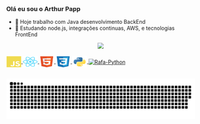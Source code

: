 ### Olá eu sou o Arthur Papp

- 🔭 Hoje trabalho com Java desenvolvimento BackEnd
- 🌱 Estudando node.js, integrações continuas, AWS, e tecnologias FrontEnd

<div align="center">
  <a href="https://github.com/arthurPapp">
  <img height="180em" src="https://github-readme-stats.vercel.app/api?username=arthurPapp&show_icons=true&theme=dracula&include_all_commits=true&count_private=true"/>
  <!--<img height="140em" src="https://github-readme-stats.vercel.app/api/top-langs/?username=arthurPapp&layout=compact&langs_count=7&theme=dracula"/>-->
</div>
  <div style="display: inline_block"><br>
  <img align="center" alt="Rafa-Js" height="30" width="40" src="https://raw.githubusercontent.com/devicons/devicon/master/icons/javascript/javascript-plain.svg">
 <!-- <img align="center" alt="Rafa-Ts" height="30" width="40" src="https://raw.githubusercontent.com/devicons/devicon/master/icons/typescript/typescript-plain.svg"> -->
  <img align="center" alt="Rafa-React" height="30" width="40" src="https://raw.githubusercontent.com/devicons/devicon/master/icons/react/react-original.svg">
  <img align="center" alt="Rafa-HTML" height="30" width="40" src="https://raw.githubusercontent.com/devicons/devicon/master/icons/html5/html5-original.svg">
  <img align="center" alt="Rafa-CSS" height="30" width="40" src="https://raw.githubusercontent.com/devicons/devicon/master/icons/css3/css3-original.svg">
  <img align="center" alt="Rafa-Python" height="30" width="40" src="https://raw.githubusercontent.com/devicons/devicon/master/icons/python/python-original.svg">
  <img align="center" alt="Rafa-Python" height="30" width="40" src="https://cdn.jsdelivr.net/gh/devicons/devicon/icons/java/java-original.svg" />
 <!-- <img align="center" alt="Rafa-Csharp" height="30" width="40" src="https://raw.githubusercontent.com/devicons/devicon/master/icons/csharp/csharp-original.svg"> --> 
</div>
  
  ##
<div> 
 
  ![Snake animation](https://github.com/arthurPapp/arthurPapp/blob/output/github-contribution-grid-snake.svg)
 
</div>
